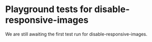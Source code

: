 # Playground tests for disable-responsive-images
We are still awaiting the first test run for disable-responsive-images.
